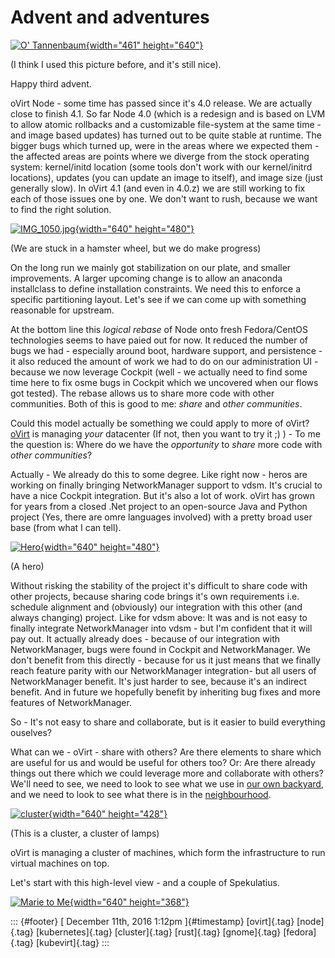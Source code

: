Advent and adventures
=====================

[![O\'
Tannenbaum](https://c1.staticflickr.com/3/2106/2086030921_80cf29799e_z.jpg?zz=1){width="461"
height="640"}](https://www.flickr.com/photos/mappix/2086030921/in/photolist-4bksjn-dVcE-qxbPat-vo8eP-abycWf-iqhaaA-4ctPoX-b8dZ9k-vguVh-ztpT-4g1HUc-urEJK-mVM4Xf-5RGobB-7o7dqB-ChVFNu-a2AWX-itg1ri-dAKozp-q4kYsj-iob6VW-92xbJr-ify5zw-91fnRC-dGCwAi-93w4cY-dCsy13-7qVXRt-ihGxNU-4iAJyG-BoVzSC-v9GCZ-bcqh74-v9GCY-oDJiMr-b3gdRV-8YbTCp-5Ko2bK-7nn1L5-4fXZvD-pteP8u-qbgP48-e9j8L-ffNWyE-97p9dh-jZ3AGv-dBKdWZ-8YRfMh-dzJDn3-aWmqZi "O' Tannenbaum")

(I think I used this picture before, and it's still nice).

Happy third advent.

oVirt Node - some time has passed since it's 4.0 release. We are
actually close to finish 4.1. So far Node 4.0 (which is a redesign and
is based on LVM to allow atomic rollbacks and a customizable file-system
at the same time - and image based updates) has turned out to be quite
stable at runtime. The bigger bugs which turned up, were in the areas
where we expected them - the affected areas are points where we diverge
from the stock operating system: kernel/initd location (some tools don't
work with our kernel/initrd locations), updates (you can update an image
to itself), and image size (just generally slow). In oVirt 4.1 (and even
in 4.0.z) we are still working to fix each of those issues one by one.
We don't want to rush, because we want to find the right solution.

[![IMG\_1050.jpg](https://c7.staticflickr.com/4/3421/3918561478_3ec720b8ca_z.jpg){width="640"
height="480"}](https://www.flickr.com/photos/7363531@N05/3918561478/ "IMG_1050.jpg")

(We are stuck in a hamster wheel, but we do make progress)

On the long run we mainly got stabilization on our plate, and smaller
improvements. A larger upcoming change is to allow an anaconda
installclass to define installation constraints. We need this to enforce
a specific partitioning layout. Let's see if we can come up with
something reasonable for upstream.

At the bottom line this *logical rebase* of Node onto fresh
Fedora/CentOS technologies seems to have paied out for now. It reduced
the number of bugs we had - especially around boot, hardware support,
and persistence - it also reduced the amount of work we had to do on our
administration UI - because we now leverage Cockpit (well - we actually
need to find some time here to fix osme bugs in Cockpit which we
uncovered when our flows got tested). The rebase allows us to share more
code with other communities. Both of this is good to me: *share* and
*other communities*.

Could this model actually be something we could apply to more of oVirt?
[oVirt](http://www.ovirt.org) is managing *your* datacenter (If not,
then you want to try it ;) ) - To me the question is: Where do we have
the *opportunity* to *share* more code with *other communities*?

Actually - We already do this to some degree. Like right now - heros are
working on finally bringing NetworkManager support to vdsm. It's crucial
to have a nice Cockpit integration. But it's also a lot of work. oVirt
has grown for years from a closed .Net project to an open-source Java
and Python project (Yes, there are omre languages involved) with a
pretty broad user base (from what I can tell).

[![Hero](https://c5.staticflickr.com/3/2195/2095949332_973cd9c237_z.jpg){width="640"
height="480"}](https://www.flickr.com/photos/erix/2095949332/ "Hero")

(A hero)

Without risking the stability of the project it's difficult to share
code with other projects, because sharing code brings it's own
requirements i.e. schedule alignment and (obviously) our integration
with this other (and always changing) project. Like for vdsm above: It
was and is not easy to finally integrate NetworkManager into vdsm - but
I'm confident that it will pay out. It actually already does - because
of our integration with NetworkManager, bugs were found in Cockpit and
NetworkManager. We don't benefit from this directly - because for us it
just means that we finally reach feature parity with our NetworkManager
integration- but all users of NetworkManager benefit. It's just harder
to see, because it's an indirect benefit. And in future we hopefully
benefit by inheriting bug fixes and more features of NetworkManager.

So - It's not easy to share and collaborate, but is it easier to build
everything ouselves?

What can we - oVirt - share with others? Are there elements to share
which are useful for us and would be useful for others too? Or: Are
there already things out there which we could leverage more and
collaborate with others? We'll need to see, we need to look to see what
we use in [our own
backyard](https://gerrit.ovirt.org/#/admin/projects/), and we need to
look to see what there is in the
[neighbourhood](https://octoverse.github.com/).

[![cluster](https://c2.staticflickr.com/8/7167/6514048257_40a535c844_z.jpg){width="640"
height="428"}](https://www.flickr.com/photos/petithiboux/6514048257/ "cluster")

(This is a cluster, a cluster of lamps)

oVirt is managing a cluster of machines, which form the infrastructure
to run virtual machines on top.

Let's start with this high-level view - and a couple of Spekulatius.

[![Marie to
Me](https://c2.staticflickr.com/8/7174/6770106561_184b646e38_z.jpg){width="640"
height="368"}](https://www.flickr.com/photos/saaleha/6770106561/in/photolist-EkCM9x-9x8PfA-dNhZxe-7xSWLo-v76P2-9x8NE5-9vSSAA-9vPQbT-dG9qfj-ozb5Qt-5L1xm4-aXd21c-dfZHMu-c68Dvq-c68DxY-jyY2fo-aXKwGx-a5XXxb-dG9qj1-7xMtMc-7xMtLP-7xRESW-7xMHsx-7xMtMe-dG412H-7xMtM4-7xMk2X-7xMHst-e1krU7-7xMtLV-na68zE-7xRET5-7xRETs-7xMHsc-hPd9J-7xMtMn-7xMHsn-7fR93N-fUopoC-qB997-7xRETh-7xRETG-7xMHsg-7xMHsk-bjfyPc-q7mfR7-2YrzxR-tyq1A-EcoQqe-q7pVcJ "Marie to Me")

::: {#footer}
[ December 11th, 2016 1:12pm ]{#timestamp} [ovirt]{.tag} [node]{.tag}
[kubernetes]{.tag} [cluster]{.tag} [rust]{.tag} [gnome]{.tag}
[fedora]{.tag} [kubevirt]{.tag}
:::
